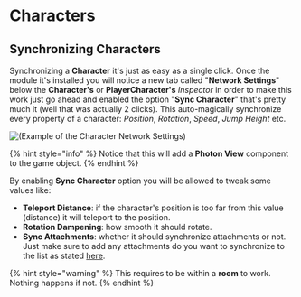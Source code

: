 # Characters

## Synchronizing Characters <a href="#synchronizing-actions" id="synchronizing-actions"></a>

Synchronizing a **Character** it's just as easy as a single click. Once the module it's installed you will notice a new tab called "**Network Settings**" below the **Character's** or **PlayerCharacter's** _Inspector_ in order to make this work just go ahead and enabled the option "**Sync Character**" that's pretty much it (well that was actually 2 clicks).  This auto-magically synchronize every property of a character: _Position_, _Rotation_, _Speed_, _Jump Height_ etc.

![(Example of the Character Network Settings)](../../.gitbook/assets/character\_network.gif)

{% hint style="info" %}
Notice that this will add a **Photon View** component to the game object.
{% endhint %}

By enabling **Sync Character** option you will be allowed to tweak some values like:

* **Teleport Distance**: if the character's position is too far from this value (distance) it will teleport to the position.
* **Rotation Dampening**: how smooth it should rotate.
* **Sync Attachments**: whether it should synchronize attachments or not. Just make sure to add any attachments do you want to synchronize to the list as stated [here](overview.md#the-editor).

{% hint style="warning" %}
This requires to be within a **room** to work. Nothing happens if not.
{% endhint %}
